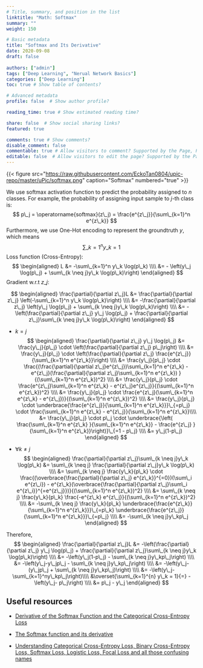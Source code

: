 ```yaml
---
# Title, summary, and position in the list
linktitle: "Math: Softmax"
summary: ""
weight: 150

# Basic metadata
title: "Softmax and Its Derivative"
date: 2020-09-08
draft: false
 
authors: ["admin"]
tags: ["Deep Learning", "Nerual Network Basics"]
categories: ["Deep Learning"]
toc: true # Show table of contents?

# Advanced metadata
profile: false  # Show author profile?

reading_time: true # Show estimated reading time?

share: false  # Show social sharing links?
featured: true

comments: true # Show comments?
disable_comment: false
commentable: true # Allow visitors to comment? Supported by the Page, Post, and Docs content types.
editable: false  # Allow visitors to edit the page? Supported by the Page, Post, and Docs content types.
---
```


{{< figure src="https://raw.githubusercontent.com/EckoTan0804/upic-repo/master/uPic/softmax.png" caption="Softmax" numbered="true" >}}

We use softmax activation function to predict the probability assigned to $n$ classes. For example, the probability of assigning input sample to $j$-th class is:
$$
p\_j = \operatorname{softmax}(z\_j) = \frac{e^{z\_j}}{\sum\_{k=1}^n e^{z\_k}}
$$
Furthermore, we use One-Hot encoding to represent the groundtruth $y$, which means
$$
\sum\_{k=1}^n y\_k = 1
$$
Loss function (Cross-Entropy):
$$
\begin{aligned}
L &= -\sum\_{k=1}^n y\_k \log(p\_k) \\\\
&= - \left(y\_j \log(p\_j) + \sum\_{k \neq j}y\_k \log(p\_k)\right)
\end{aligned}
$$
Gradient w.r.t $z\_j$:


$$
\begin{aligned}
\frac{\partial}{\partial z\_j}L 
&= \frac{\partial}{\partial z\_j} \left(-\sum\_{k=1}^n y\_k \log(p\_k)\right) \\\\
&= -\frac{\partial}{\partial z\_j} \left(y\_j \log(p\_j) + \sum\_{k \neq j}y\_k \log(p\_k)\right) \\\\
&= -\left(\frac{\partial}{\partial z\_j} y\_j \log(p\_j) + \frac{\partial}{\partial z\_j}\sum\_{k \neq j}y\_k \log(p\_k)\right) 
\end{aligned}
$$

- $k=j$
  $$
  \begin{aligned}
  \frac{\partial}{\partial z\_j} y\_j \log(p\_j)
  &= \frac{y\_j}{p\_j} \cdot \left(\frac{\partial}{\partial z\_j} p\_j\right) \\\\
  &= \frac{y\_j}{p\_j} \cdot \left(\frac{\partial}{\partial z\_j} \frac{e^{z\_j}}{\sum\_{k=1}^n e^{z\_k}}\right) \\\\
  &= \frac{y\_j}{p\_j} \cdot \frac{(\frac{\partial}{\partial z\_j}e^{z\_j})\sum\_{k=1}^n e^{z\_k} - e^{z\_j}(\frac{\partial}{\partial z\_j}\sum\_{k=1}^n e^{z\_k}) }{(\sum\_{k=1}^n e^{z\_k})^2} \\\\
  &= \frac{y\_j}{p\_j} \cdot \frac{e^{z\_j}\sum\_{k=1}^n e^{z\_k} - e^{z\_j}e^{z\_j}}{(\sum\_{k=1}^n e^{z\_k})^2} \\\\
  &= \frac{y\_j}{p\_j} \cdot \frac{e^{z\_j}(\sum\_{k=1}^n e^{z\_k} - e^{z\_j})}{(\sum\_{k=1}^n e^{z\_k})^2} \\\\
  &= \frac{y\_j}{p\_j} \cdot \underbrace{\frac{e^{z\_j}}{\sum\_{k=1}^n e^{z\_k}}}\_{=p\_j} \cdot \frac{\sum\_{k=1}^n e^{z\_k} - e^{z\_j}}{\sum\_{k=1}^n e^{z\_k}}\\\\
  &= \frac{y\_j}{p\_j} \cdot p\_j \cdot \underbrace{\left( \frac{\sum\_{k=1}^n e^{z\_k} }{\sum\_{k=1}^n e^{z\_k}} - \frac{e^{z\_j} }{\sum\_{k=1}^n e^{z\_k}}\right)}\_{=1 - p\_j} \\\\
  &= y\_j(1-p\_j)
  \end{aligned}
  $$
  
- $\forall k \neq j$
  $$
  \begin{aligned}
  \frac{\partial}{\partial z\_j}\sum\_{k \neq j}y\_k \log(p\_k)
  &= \sum\_{k \neq j} \frac{\partial}{\partial z\_j}y\_k \log(p\_k) \\\\
  &= \sum\_{k \neq j} \frac{y\_k}{p\_k} \cdot \frac{(\overbrace{\frac{\partial}{\partial z\_j} e^{z\_k}}^{=0})(\sum\_i e^{z\_i}) - e^{z\_k}(\overbrace{\frac{\partial}{\partial z\_j}\sum\_i e^{z\_i}}^{=e^{z\_j}})}{(\sum\_{k=1}^n e^{z\_k})^2} \\\\
  &=  \sum\_{k \neq j} \frac{y\_k}{p\_k} \frac{-e^{z\_k} e^{z\_j}}{(\sum\_{k=1}^n e^{z\_k})^2} \\\\
  &= -\sum\_{k \neq j} \frac{y\_k}{p\_k} \underbrace{\frac{e^{z\_k}}{\sum\_{k=1}^n e^{z\_k}}}\_{=p\_k} \underbrace{\frac{e^{z\_j}}{\sum\_{k=1}^n e^{z\_k}}}\_{=p\_j} \\\\
  &= -\sum\_{k \neq j}y\_kp\_j
  \end{aligned}
  $$
  

Therefore,
$$
\begin{aligned}
\frac{\partial}{\partial z\_j}L 
&= -\left(\frac{\partial}{\partial z\_j} y\_j \log(p\_j) + \frac{\partial}{\partial z\_j}\sum\_{k \neq j}y\_k \log(p\_k)\right) \\\\
&= -\left(y\_j(1-p\_j) - \sum\_{k \neq j}y\_kp\_j\right) \\\\
&= -\left(y\_j-y\_jp\_j - \sum\_{k \neq j}y\_kp\_j\right) \\\\
&= -\left(y\_j- (y\_jp\_j + \sum\_{k \neq j}y\_kp\_j)\right) \\\\
&= -\left(y\_j- \sum\_{k=1}^ny\_kp\_j\right)\\\\
&\overset{\sum\_{k=1}^{n} y\_k = 1}{=} -\left(y\_j- p\_j\right) \\\\
&= p\_j - y\_j
\end{aligned}
$$


## Useful resources

- [Derivative of the Softmax Function and the Categorical Cross-Entropy Loss](https://towardsdatascience.com/derivative-of-the-softmax-function-and-the-categorical-cross-entropy-loss-ffceefc081d1)
- [The Softmax function and its derivative](https://eli.thegreenplace.net/2016/the-softmax-function-and-its-derivative/)

- [Understanding Categorical Cross-Entropy Loss, Binary Cross-Entropy Loss, Softmax Loss, Logistic Loss, Focal Loss and all those confusing names](https://gombru.github.io/2018/05/23/cross_entropy_loss/)
